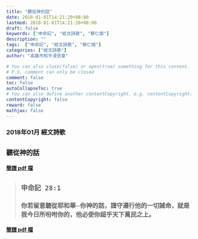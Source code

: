 ```yaml
---
title: "聽從神的話"
date: 2018-01-01T14:21:20+08:00
lastmod: 2018-01-01T14:21:20+08:00
draft: false
keywords: ["申命記", "經文詩歌", "蔡仁傑"]
description: ""
tags:  ["申命記", "經文詩歌", "蔡仁傑"]
categories: ["經文詩歌"]
author: "高雄市和平浸信會"

# You can also close(false) or open(true) something for this content.
# P.S. comment can only be closed
comment: false
toc: false
autoCollapseToc: true
# You can also define another contentCopyright. e.g. contentCopyright: "This is another copyright."
contentCopyright: false
reward: false
mathjax: false
---
```


### 2018年01月 經文詩歌

## `聽從神的話`

#### [簡譜 pdf 檔](/pdf-h/h201801.pdf "聽從神的話")

> ## `申命記 28:1`
> 
> ### 你若留意聽從耶和華─你神的話，謹守遵行他的一切誡命，就是我今日所吩咐你的，他必使你超乎天下萬民之上。

#### [簡譜 pdf 檔](/pdf-h/h201801.pdf "聽從神的話")